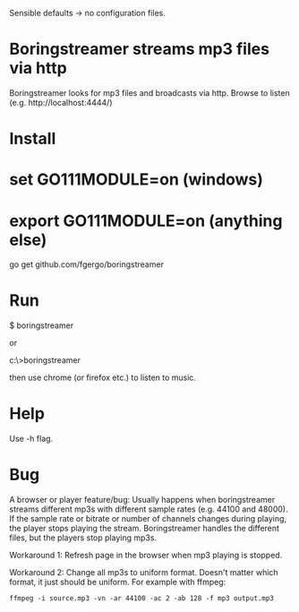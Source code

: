 Sensible defaults -> no configuration files.

# Boringstreamer streams mp3 files via http

Boringstreamer looks for mp3 files and broadcasts via http.
Browse to listen (e.g. http://localhost:4444/)

# Install

# set GO111MODULE=on (windows)
# export GO111MODULE=on (anything else)
go get github.com/fgergo/boringstreamer

# Run

$ boringstreamer

or

c:\\>boringstreamer

then use chrome (or firefox etc.)  to listen to music.

# Help

Use -h flag.

# Bug

A browser or player feature/bug:  Usually happens when boringstreamer streams
different mp3s with different sample rates (e.g. 44100 and 48000). If the sample
rate or bitrate or number of channels changes during playing, the player stops
playing the stream. Boringstreamer handles the different files, but the players stop playing mp3s.

Workaround 1: Refresh page in the browser when mp3 playing is stopped.

Workaround 2: Change all mp3s to uniform format. Doesn't matter which format, it just should be uniform.
For example with ffmpeg:

	ffmpeg -i source.mp3 -vn -ar 44100 -ac 2 -ab 128 -f mp3 output.mp3
